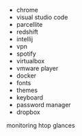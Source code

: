 
- chrome
- visual studio code
- parcellite
- redshift
- intellij
- vpn
- spotify
- virtualbox
- vmware player
- docker
- fonts
- themes
- keyboard
- password manager
- dropbox

monitoring
htop
glances
